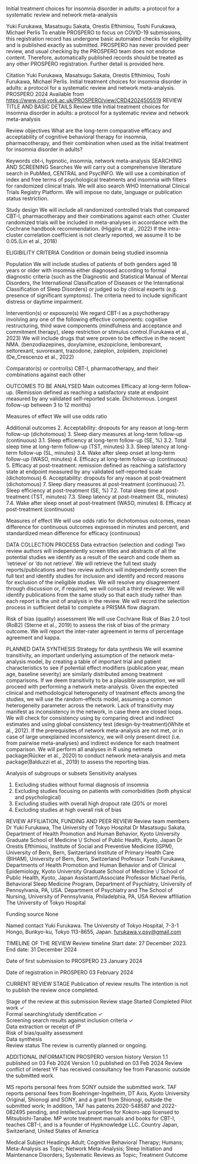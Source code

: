 Initial treatment choices for insomnia disorder in adults: a protocol for a systematic review and network meta-analysis

Yuki Furukawa, Masatsugu Sakata, Orestis Efthimiou, Toshi Furukawa, Michael Perlis
To enable PROSPERO to focus on COVID-19 submissions, this registration record has undergone basic automated checks for eligibility and is published exactly as submitted. PROSPERO has never provided peer review, and usual checking by the PROSPERO team does not endorse content. Therefore, automatically published records should be treated as any other PROSPERO registration. Further detail is provided here.

Citation
Yuki Furukawa, Masatsugu Sakata, Orestis Efthimiou, Toshi Furukawa, Michael Perlis. Initial treatment choices for insomnia disorder in adults: a protocol for a systematic review and network meta-analysis. PROSPERO 2024 Available from https://www.crd.york.ac.uk/PROSPERO/view/CRD42024505519
REVIEW TITLE AND BASIC DETAILS
Review title
Initial treatment choices for insomnia disorder in adults: a protocol for a systematic review and network meta-analysis

Review objectives
What are the long-term comparative efficacy and acceptability of cognitive behavioral therapy for insomnia, pharmacotherapy, and their combination when used as the initial treatment for insomnia disorder in adults?

Keywords
cbt-i, hypnotic, insomnia, network meta-analysis
SEARCHING AND SCREENING
Searches
We will carry out a comprehensive literature search in PubMed, CENTRAL and PsycINFO. We will use a combination of index and free terms of psychological treatments and insomnia with filters for randomized clinical trials. We will also search WHO International Clinical Trials Registry Platform. We will impose no date, language or publication status restriction.

Study design
We will include all randomized controlled trials that compared CBT-I, pharmacotherapy and their combinations against each other. Cluster randomized trials will be included in meta-analyses in accordance with the Cochrane handbook recommendation. (Higgins et al., 2022) If the intra-cluster correlation coefficient is not clearly reported, we assume it to be 0.05.(Lin et al., 2018)

ELIGIBILITY CRITERIA
Condition or domain being studied
insomnia

Population
We will include studies of patients of both genders aged 18 years or older with insomnia either diagnosed according to formal diagnostic criteria (such as the Diagnostic and Statistical Manual of Mental Disorders, the International Classification of Diseases or the International Classification of Sleep Disorders) or judged so by clinical experts (e.g. presence of significant symptoms). The criteria need to include significant distress or daytime impairment.

Intervention(s) or exposure(s)
We regard CBT-I as a psychotherapy involving any one of the following effective components: cognitive restructuring, third wave components (mindfulness and acceptance and commitment therapy), sleep restriction or stimulus control.(Furukawa et al., 2023) We will include drugs that were proven to be effective in the recent NMA. (benzodiazepines, doxylamine, eszopiclone, lemborexant, seltorexant, suvorexant, trazodone, zaleplon, zolpidem, zopiclone) (De_Crescenzo et al., 2022)

Comparator(s) or control(s)
CBT-I, pharmacotherapy, and their combinations against each other

OUTCOMES TO BE ANALYSED
Main outcomes
Efficacy at long-term follow-up. (Remission defined as reaching a satisfactory state at endpoint measured by any validated self-reported scale. Dichotomous. Longest follow-up between 3 to 12 months)

Measures of effect
We will use odds ratio

Additional outcomes
2. Acceptability: dropouts for any reason at long-term follow-up (dichotomous)
3. Sleep diary measures at long-term follow-up (continuous)
3.1. Sleep efficiency at long-term follow-up (SE, %)
3.2. Total sleep time at long-term follow-up (TST, minutes)
3.3. Sleep latency at long-term follow-up (SL, minutes)
3.4. Wake after sleep onset at long-term follow-up (WASO, minutes)
4. Efficacy at long-term follow-up (continuous)
5. Efficacy at post-treatment: remission defined as reaching a satisfactory state at endpoint measured by any validated self-reported scale (dichotomous)
6. Acceptability: dropouts for any reason at post-treatment (dichotomous)
7. Sleep diary measures at post-treatment (continuous)
7.1. Sleep efficiency at post-treatment (SE, %)
7.2. Total sleep time at post-treatment (TST, minutes)
7.3. Sleep latency at post-treatment (SL, minutes)
7.4. Wake after sleep onset at post-treatment (WASO, minutes)
8. Efficacy at post-treatment (continuous)

Measures of effect
We will use odds ratio for dichotomous outcomes, mean difference for continuous outcomes expressed in minutes and percent, and standardized mean difference for efficacy (continuous)

DATA COLLECTION PROCESS
Data extraction (selection and coding)
Two review authors will independently screen titles and abstracts of all the potential studies we identify as a result of the search and code them as ‘retrieve’ or ‘do not retrieve’. We will retrieve the full text study reports/publications and two review authors will independently screen the full text and identify studies for inclusion and identify and record reasons for exclusion of the ineligible studies. We will resolve any disagreement through discussion or, if required, we will consult a third reviewer. We will identify publications from the same study so that each study rather than each report is the unit of analysis in the review. We will record the selection process in sufficient detail to complete a PRISMA flow diagram.

Risk of bias (quality) assessment
We will use Cochrane Risk of Bias 2.0 tool (RoB2) (Sterne et al., 2019) to assess the risk of bias of the primary outcome. We will report the inter-rater agreement in terms of percentage agreement and kappa.

PLANNED DATA SYNTHESIS
Strategy for data synthesis
We will examine transitivity, an important underlying assumption of the network meta-analysis model, by creating a table of important trial and patient characteristics to see if potential effect modifiers (publication year, mean age, baseline severity) are similarly distributed among treatment comparisons. If we deem transitivity to be a plausible assumption, we will proceed with performing a network meta-analysis. Given the expected clinical and methodological heterogeneity of treatment effects among the studies, we will use the random-effects model, assuming a common heterogeneity parameter across the network.
Lack of transitivity may manifest as inconsistency in the network, in case there are closed loops. We will check for consistency using by comparing direct and indirect estimates and using global consistency test (design-by-treatment)(White et al., 2012). If the prerequisites of network meta-analysis are not met, or in case of large unexplained inconsistency, we will only present direct (i.e. from pairwise meta-analyses) and indirect evidence for each treatment comparison.
We will perform all analyses in R using netmeta package(Rücker et al., 2020) to conduct network meta-analysis and meta package(Balduzzi et al., 2019) to assess the reporting bias.

Analysis of subgroups or subsets
Sensitivity analyses
1. Excluding studies without formal diagnosis of insomnia
2. Excluding studies focusing on patients with comorbidities (both physical and psychological)
3. Excluding studies with overall high dropout rate (20% or more)
4. Excluding studies at high overall risk of bias

REVIEW AFFILIATION, FUNDING AND PEER REVIEW
Review team members
Dr Yuki Furukawa, The University of Tokyo Hospital
Dr Masatsugu Sakata, Department of Health Promotion and Human Behavior, Kyoto University Graduate School of Medicine \\/ School of Public Health, Kyoto, Japan
Dr Orestis Efthimiou, Institute of Social and Preventive Medicine (ISPM), University of Bern, Bern, Switzerland Institute of Primary Health Care (BIHAM), University of Bern, Bern, Switzerland
Professor Toshi Furukawa, Departments of Health Promotion and Human Behavior and of Clinical Epidemiology, Kyoto University Graduate School of Medicine \\/ School of Public Health, Kyoto, Japan
Assistant\\/Associate Professor Michael Perlis, Behavioral Sleep Medicine Program, Department of Psychiatry, University of Pennsylvania, PA, USA. Department of Psychiatry and The School of Nursing, University of Pennsylvania, Philadelphia, PA, USA
Review affiliation
The University of Tokyo Hospital

Funding source
None

Named contact
Yuki Furukawa. The University of Tokyo Hospital, 7-3-1 Hongo, Bunkyo-ku, Tokyo 113-8655, Japan.
furukawa.y.psy@gmail.com

TIMELINE OF THE REVIEW
Review timeline
Start date: 27 December 2023. End date: 31 December 2024

Date of first submission to PROSPERO
23 January 2024

Date of registration in PROSPERO
03 February 2024

CURRENT REVIEW STAGE
Publication of review results
The intention is not to publish the review once completed.

Stage of the review at this submission
Review stage	Started	Completed
Pilot work	✓ 	
Formal searching/study identification	✓ 	
Screening search results against inclusion criteria	✓ 	
Data extraction or receipt of IP	 	
Risk of bias/quality assessment	 	
Data synthesis	 	
Review status
The review is currently planned or ongoing.

ADDITIONAL INFORMATION
PROSPERO version history
Version 1.1 published on 03 Feb 2024
Version 1.0 published on 03 Feb 2024
Review conflict of interest
YF has received consultancy fee from Panasonic outside the submitted work.

MS reports personal fees from SONY outside the submitted work.
TAF reports personal fees from Boehringer-Ingelheim, DT Axis, Kyoto University Original, Shionogi and SONY, and a grant from Shionogi, outside the submitted work; In addition, TAF has patents 2020-548587 and 2022-082495 pending, and intellectual properties for Kokoro-app licensed to Mitsubishi-Tanabe.
MP wrote treatment manuals and books for CBT-I, teaches CBT-I, and is a founder of Hypknowledge LLC.
Country
Japan, Switzerland, United States of America

Medical Subject Headings
Adult; Cognitive Behavioral Therapy; Humans; Meta-Analysis as Topic; Network Meta-Analysis; Sleep Initiation and Maintenance Disorders; Systematic Reviews as Topic; Treatment Outcome